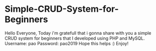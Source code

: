 # Simple-CRUD-System-for-Beginners
Hello Everyone,  Today i'm gratefull that i gonna share with you a simple CRUD system for beginners that I developed using PHP and MySQL.  Username: pao Password: pao2019  Hope this helps :) Enjoy!
